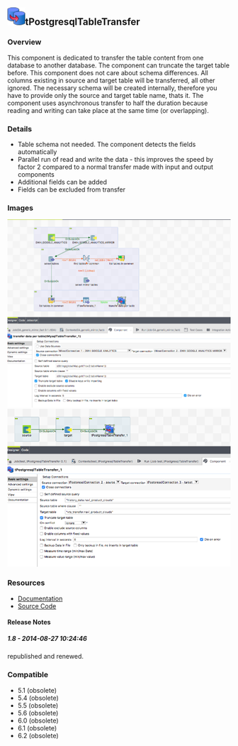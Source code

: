 ## <img src='./logo.jpg' width='40' height='40'>tPostgresqlTableTransfer

### Overview
This component is dedicated to transfer the table content from one database to another database.
The component can truncate the target table before.
This component does not care about schema differences. All columns existing in source and target table will be transferred, all other ignored. The necessary schema will be created internally, therefore you have to provide only the source and target table name, thats it.
The component uses asynchronous transfer to half the duration because reading and writing can take place at the same time (or overlapping).

### Details
* Table schema not needed. The component detects the fields automatically
* Parallel run of read and write the data - this improves the speed by factor 2 compared to a normal transfer made with input and output components
* Additional fields can be added
* Fields can be excluded from transfer
### Images
<a href='./screenshots/v_1.8__2.jpg'><img src='./screenshots/v_1.8__2.jpg' ></a>
<a href='./screenshots/v_1.8__1.jpg'><img src='./screenshots/v_1.8__1.jpg' ></a>


### Resources
 * <a href=https://github.com/jlolling/talendcomp_tDBTableTransfer/blob/master/doc/tPostgresqlTableTransfer.pdf>Documentation</a>
 * <a href=https://github.com/jlolling/talendcomp_tDBTableTransfer>Source Code</a>

#### Release Notes

##### 1.8 - 2014-08-27 10:24:46
republished and renewed.
### Compatible
 -  5.1 (obsolete)
 -   5.4 (obsolete)
 -   5.5 (obsolete)
 -   5.6 (obsolete)
 -   6.0 (obsolete)
 -   6.1 (obsolete)
 -   6.2 (obsolete)
